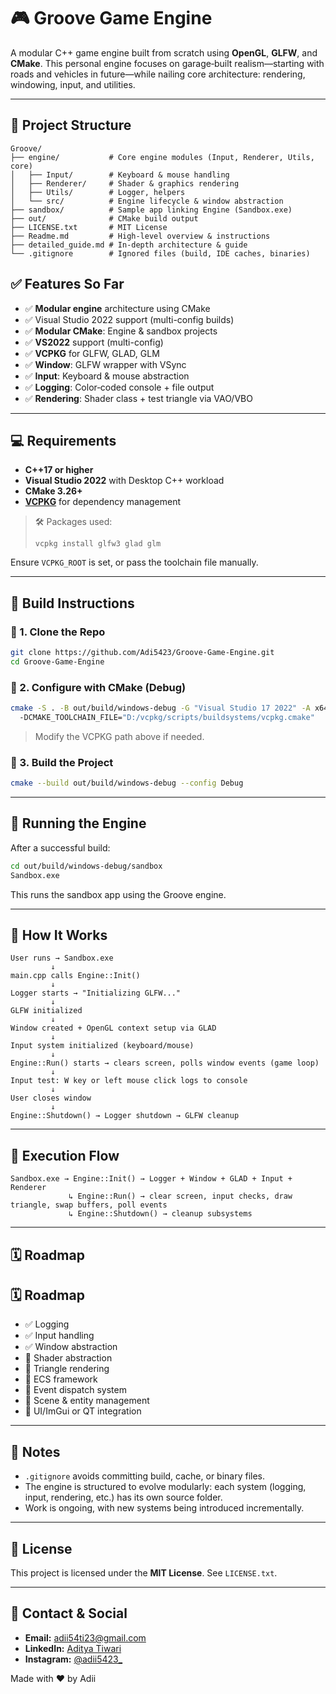 ﻿# 🎮 Groove Game Engine

A modular C++ game engine built from scratch using **OpenGL**, **GLFW**, and **CMake**. This personal engine focuses on garage‑built realism—starting with roads and vehicles in future—while nailing core architecture: rendering, windowing, input, and utilities.

---

## 🚧 Project Structure

```
Groove/
├── engine/           # Core engine modules (Input, Renderer, Utils, core)
│   ├── Input/        # Keyboard & mouse handling
│   ├── Renderer/     # Shader & graphics rendering
│   ├── Utils/        # Logger, helpers
│   └── src/          # Engine lifecycle & window abstraction
├── sandbox/          # Sample app linking Engine (Sandbox.exe)
├── out/              # CMake build output
├── LICENSE.txt       # MIT License
├── Readme.md         # High‑level overview & instructions
├── detailed_guide.md # In‑depth architecture & guide
└── .gitignore        # Ignored files (build, IDE caches, binaries)
```


## ✅ Features So Far

* ✅ **Modular engine** architecture using CMake
* ✅ Visual Studio 2022 support (multi-config builds)
* ✅ **Modular CMake**: Engine & sandbox projects
* ✅ **VS2022** support (multi-config)
* ✅ **VCPKG** for GLFW, GLAD, GLM
* ✅ **Window**: GLFW wrapper with VSync
* ✅ **Input**: Keyboard & mouse abstraction
* ✅ **Logging**: Color‑coded console + file output
* ✅ **Rendering**: Shader class + test triangle via VAO/VBO

---

## 💻 Requirements

* **C++17 or higher**
* **Visual Studio 2022** with Desktop C++ workload
* **CMake 3.26+**
* **[VCPKG](https://github.com/microsoft/vcpkg)** for dependency management

> 🛠️ Packages used:
>
> ```
> vcpkg install glfw3 glad glm
> ```

Ensure `VCPKG_ROOT` is set, or pass the toolchain file manually.

---

## 💠 Build Instructions

### 🔹 1. Clone the Repo

```bash
git clone https://github.com/Adi5423/Groove-Game-Engine.git
cd Groove-Game-Engine
```

### 🔹 2. Configure with CMake (Debug)

```bash
cmake -S . -B out/build/windows-debug -G "Visual Studio 17 2022" -A x64 ^
  -DCMAKE_TOOLCHAIN_FILE="D:/vcpkg/scripts/buildsystems/vcpkg.cmake"
```

> Modify the VCPKG path above if needed.

### 🔹 3. Build the Project

```bash
cmake --build out/build/windows-debug --config Debug
```

---

## 🧪 Running the Engine

After a successful build:

```bash
cd out/build/windows-debug/sandbox
Sandbox.exe
```

This runs the sandbox app using the Groove engine.

---

## 🔄 How It Works

```
User runs → Sandbox.exe
         ↓
main.cpp calls Engine::Init()
         ↓
Logger starts → "Initializing GLFW..."
         ↓
GLFW initialized
         ↓
Window created + OpenGL context setup via GLAD
         ↓
Input system initialized (keyboard/mouse)
         ↓
Engine::Run() starts → clears screen, polls window events (game loop)
         ↓
Input test: W key or left mouse click logs to console
         ↓
User closes window
         ↓
Engine::Shutdown() → Logger shutdown → GLFW cleanup
```

---

## 🔁 Execution Flow

```
Sandbox.exe → Engine::Init() → Logger + Window + GLAD + Input + Renderer
             ↳ Engine::Run() → clear screen, input checks, draw triangle, swap buffers, poll events
             ↳ Engine::Shutdown() → cleanup subsystems
```


---

## 🗓️ Roadmap

## 🗓️ Roadmap

* ✅ Logging
* ✅ Input handling
* ✅ Window abstraction
* 🔲 Shader abstraction
* 🔲 Triangle rendering
* 🔲 ECS framework
* 🔲 Event dispatch system
* 🔲 Scene & entity management
* 🔲 UI/ImGui or QT integration

---

## 📌 Notes

* `.gitignore` avoids committing build, cache, or binary files.
* The engine is structured to evolve modularly: each system (logging, input, rendering, etc.) has its own source folder.
* Work is ongoing, with new systems being introduced incrementally.

---

## 📜 License

This project is licensed under the **MIT License**. See `LICENSE.txt`.

---

## 📌 Contact & Social

* **Email:** [adii54ti23@gmail.com](mailto:adii54ti23@gmail.com)
* **LinkedIn:** [Aditya Tiwari](https://www.linkedin.com/in/aditya-tiwari-141731329/)
* **Instagram:** [@adii5423\_](https://www.instagram.com/adii5423_)

Made with ❤️ by Adii
